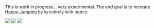 This is work in progress... very experimental. The end goal is to recreate [Happy Jumping](https://www.shadertoy.com/view/3lsSzf) by iq entirely with nodes. 

![](https://i.imgur.com/w9OmpS2.png)
![](https://i.imgur.com/EVz2BBF.png)
![](https://i.imgur.com/solGXOx.png)
